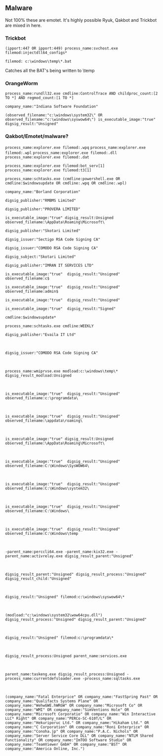 ## Malware

Not 100% these are emotet. It's highly possible Ryuk, Qakbot and Trickbot are mixed in here.

### Trickbot

`(ipport:447 OR ipport:449) process_name:svchost.exe filemod:injectdll64_configs*`

`filemod: c:\windows\temp\*.bat`

Catches all the BAT's being written to \temp

### OrangeWorm

`process_name:rundll32.exe cmdline:ControlTrace AND childproc_count:[2 TO *] AND regmod_count:[1 TO *]`

`company_name:"Indiana Software Foundation"`

`(observed_filename:"c:\windows\system32\" OR observed_filename:"c:\windows\syswow64\") is_executable_image:"true" digsig_result:"Unsigned"`

### Qakbot/Emotet/malware?

`process_name:explorer.exe filemod:.wpq`
`process_name:explorer.exe filemod:.wpl`
`process_name:explorer.exe filemod:.dll`
`process_name:explorer.exe filemod:.dat`

`process_name:explorer.exe filemod:bot_serv[1]`
`process_name:explorer.exe filemod:t3[1]`


`process_name:schtasks.exe (cmdline:powershell.exe OR cmdline:$windowsupdate OR cmdline:.wpq OR cmdline:.wpl)`


`company_name:"Borland Corporation"`

`digsig_publisher:"RMBMS Limited"`

`digsig_publisher:"PROVERA LIMITED"`

`is_executable_image:"true" digsig_result:Unsigned observed_filename:\AppData\Roaming\Microsoft\`

`digsig_publisher:"Skotari Limited"`

`digsig_issuer:"Sectigo RSA Code Signing CA"`

`digsig_issuer:"COMODO RSA Code Signing CA"`

`digsig_subject:"Skotari Limited"`

`digsig_publisher:"IMRAN IT SERVICES LTD"`



```is_executable_image:"true"  digsig_result:"Unsigned" observed_filename:c$```

```is_executable_image:"true"  digsig_result:"Unsigned" observed_filename:admin$```

```is_executable_image:"true"  digsig_result:"Unsigned"```

```is_executable_image:"true"  digsig_result:"Signed"```

`cmdline:$windowsupdate*`

`process_name:schtasks.exe cmdline:WEEKLY`


    digsig_publisher:"Evaila IT Ltd"

<br>

    digsig_issuer:"COMODO RSA Code Signing CA"


<br>

    process_name:wmiprvse.exe modload:c:\windows\temp\* digsig_result_modload:Unsigned

<br>

    is_executable_image:"true"  digsig_result:"Unsigned" observed_filename:c:\programdata\

<br>

    is_executable_image:"true"  digsig_result:"Unsigned" observed_filename:\appdata\roaming\

<br>

    is_executable_image:"true" digsig_result:Unsigned observed_filename:\AppData\Roaming\Microsoft\

<br>

    is_executable_image:"true"  digsig_result:"Unsigned" observed_filename:C:\Windows\SysWOW64\

<br>

    is_executable_image:"true"  digsig_result:"Unsigned" observed_filename:C:\Windows\system32\

<br>

    is_executable_image:"true"  digsig_result:"Unsigned" observed_filename:C:\Windows\

<br>

    is_executable_image:"true"  digsig_result:"Unsigned" observed_filename:C:\Windows\temp

<br>

    -parent_name:perccli64.exe -parent_name:kix32.exe -parent_name:activrelay.exe digsig_result_parent:"Unsigned"

<br>

    digsig_result_parent:"Unsigned" digsig_result_process:"Unsigned" digsig_result_child:"Unsigned"

<br>

    digsig_result:"Unsigned" filemod:c:\windows\syswow64\*

<br>

    (modload:"c:\windows\system32\wow64cpu.dll") digsig_result_process:"Unsigned" digsig_result_parent:"Unsigned"

<br>

    digsig_result:"Unsigned" filemod:c:\programdata\*

<br>

    digsig_result_process:Unsigned parent_name:services.exe

<br>

    parent_name:taskeng.exe digsig_result_process:Unsigned -process_name:currentdefsloader.exe -process_name:sqltasks.exe

<br>

    (company_name:"Fatal Enterprice" OR company_name:"FastSpring Past" OR company_name:"Qualifacts Systems Plane" OR company_name:"WehwGWE.hWRGW" OR company_name:"Microsoft Co" OR company_name:"WMI" OR company_name:"SimVentions Hole" OR company_name:"Microsoft Corporatio" OR company_name:"Win Interactive LLC* Right" OR company_name:"PERCo-SC-610T/L" OR company_name:"Hekuriporuc Ltd." OR company_name:"Hikaham Ltd." OR company_name:"С Corporation" OR company_name:"Roni Enterprice" OR company_name:"Conoha.jp" OR company_name:"P.A.C. Nichols" OR company_name:"Server Service Core DLL" OR company_name:"NTLM Shared Functionality" OR company_name:"ImTOO Software Studio" OR company_name:"TeamViewer GmbH" OR company_name:"BST" OR company_name:"America Online, Inc.")
